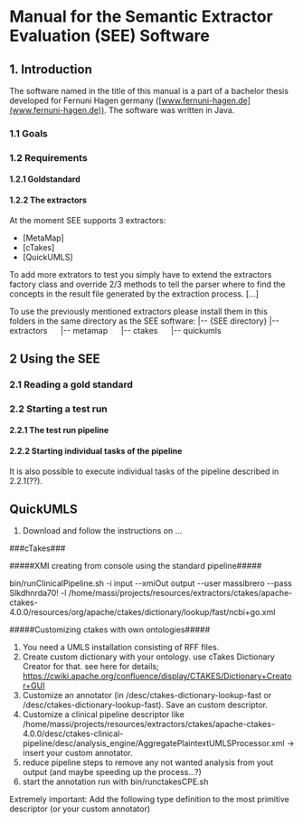 # Manual for the Semantic Extractor Evaluation (SEE) Software #

## 1. Introduction ##

The software named in the title of this manual is a part of a bachelor thesis developed for Fernuni Hagen germany ([www.fernuni-hagen.de](www.fernuni-hagen.de)). The software was written in Java.

### 1.1 Goals ###

### 1.2 Requirements ###

#### 1.2.1 Goldstandard ####

#### 1.2.2 The extractors ####

At the moment SEE supports 3 extractors:
* [MetaMap]
* [cTakes]
* [QuickUMLS]

To add more extrators to test you simply have to extend the extractors factory class and override 2/3 methods to tell the parser where to find the concepts in the result file generated by the extraction process.
[...]

To use the previously mentioned extractors please install them in this folders in the same directory as the SEE software:
|-- {SEE directory}
|-- extractors
&nbsp;&nbsp;&nbsp;&nbsp;&nbsp;|-- metamap
&nbsp;&nbsp;&nbsp;&nbsp;&nbsp;|-- ctakes
&nbsp;&nbsp;&nbsp;&nbsp;&nbsp;|-- quickumls



## 2 Using the SEE ##

### 2.1 Reading a gold standard ###

### 2.2 Starting a test run ###

#### 2.2.1 The test run pipeline ####

#### 2.2.2 Starting individual tasks of the pipeline ####

It is also possible to execute individual tasks of the pipeline described in 2.2.1(??).




## QuickUMLS ##

1. Download and follow the instructions on ...

###cTakes###

#####XMI creating from console using the standard pipeline#####

bin/runClinicalPipeline.sh  -i input --xmiOut output  --user massibrero  --pass Slkdhnrda70! -l /home/massi/projects/resources/extractors/ctakes/apache-ctakes-4.0.0/resources/org/apache/ctakes/dictionary/lookup/fast/ncbi+go.xml

#####Customizing ctakes with own ontologies#####

1. You need a UMLS installation consisting of RFF files.
2. Create custom dictionary with your ontology. use cTakes Dictionary Creator for that.
see here for details; https://cwiki.apache.org/confluence/display/CTAKES/Dictionary+Creator+GUI
3. Customize an annotator (in /desc/ctakes-dictionary-lookup-fast or /desc/ctakes-dictionary-lookup-fast). Save an custom descriptor.
4. Customize a clinical pipeline descriptor like /home/massi/projects/resources/extractors/ctakes/apache-ctakes-4.0.0/desc/ctakes-clinical-pipeline/desc/analysis_engine/AggregatePlaintextUMLSProcessor.xml -> insert your custom annotator.
5. reduce pipeline steps to remove any not wanted analysis from yout output (and maybe speeding up the process...?)
6. start the annotation run with bin/runctakesCPE.sh

Extremely important: Add the following type definition to the most primitive descriptor (or your custom annotator)
<typeSystemDescription>
	<imports>
        <import name="org.apache.ctakes.typesystem.types.TypeSystem"/>
	</imports>
</typeSystemDescription>






